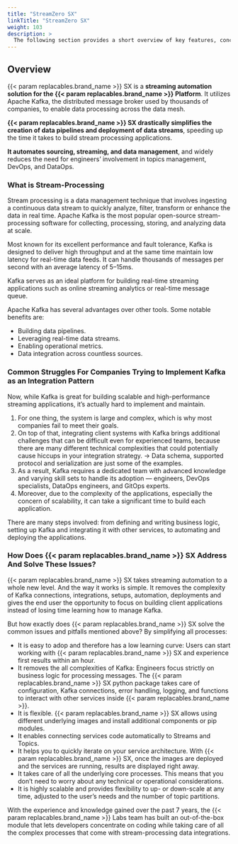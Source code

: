 ```yaml
---
title: "StreamZero SX"
linkTitle: "StreamZero SX"
weight: 103
description: >
  The following section provides a short overview of key features, concepts and architecture of {{< param replacables.brand_name  >}} SX.
---
```


## Overview

{{< param replacables.brand_name  >}} SX is a **streaming automation solution for the {{< param replacables.brand_name  >}} Platform**. It utilizes Apache Kafka, the distributed message broker used by thousands of companies, to enable data processing across the data mesh.

**{{< param replacables.brand_name  >}} SX drastically simplifies the creation of data pipelines and deployment of data streams**, speeding up the time it takes to build stream processing applications.

**It automates sourcing, streaming, and data management**, and widely reduces the need for engineers’ involvement in topics management, DevOps, and DataOps.

### What is Stream-Processing

Stream processing is a data management technique that involves ingesting a continuous data stream to quickly analyze, filter, transform or enhance the data in real time. Apache Kafka is the most popular open-source stream-processing software for collecting, processing, storing, and analyzing data at scale.

Most known for its excellent performance and fault tolerance, Kafka is designed to deliver high throughput and at the same time maintain low latency for real-time data feeds. It can handle thousands of messages per second with an average latency of 5–15ms.

Kafka serves as an ideal platform for building real-time streaming applications such as online streaming analytics or real-time message queue.

Apache Kafka has several advantages over other tools. Some notable benefits are:

- Building data pipelines.
- Leveraging real-time data streams.
- Enabling operational metrics.
- Data integration across countless sources.


### Common Struggles For Companies Trying to Implement Kafka as an Integration Pattern
Now, while Kafka is great for building scalable and high-performance streaming applications, it’s actually hard to implement and maintain.

1. For one thing, the system is large and complex, which is why most companies fail to meet their goals.
2. On top of that, integrating client systems with Kafka brings additional challenges that can be difficult even for experienced teams, because there are many different technical complexities that could potentially cause hiccups in your integration strategy. -> Data schema, supported protocol and serialization are just some of the examples.
3. As a result, Kafka requires a dedicated team with advanced knowledge and varying skill sets to handle its adoption — engineers, DevOps specialists, DataOps engineers, and GitOps experts.
4. Moreover, due to the complexity of the applications, especially the concern of scalability, it can take a significant time to build each application.

There are many steps involved: from defining and writing business logic, setting up Kafka and integrating it with other services, to automating and deploying the applications.

### How Does {{< param replacables.brand_name  >}} SX Address And Solve These Issues?

{{< param replacables.brand_name  >}} SX takes streaming automation to a whole new level. And the way it works is simple. It removes the complexity of Kafka connections, integrations, setups, automation, deployments and gives the end user the opportunity to focus on building client applications instead of losing time learning how to manage Kafka.

But how exactly does {{< param replacables.brand_name  >}} SX solve the common issues and pitfalls mentioned above? By simplifying all processes:

- It is easy to adop and therefore has a low learning curve: Users can start working with {{< param replacables.brand_name  >}} SX and experience first results within an hour.
- It removes the all complexities of Kafka: Engineers focus strictly on business logic for processing messages. The {{< param replacables.brand_name  >}} SX python package takes care of configuration, Kafka connections, error handling, logging, and functions to interact with other services inside {{< param replacables.brand_name  >}}.
- It is flexible. {{< param replacables.brand_name  >}} SX allows using different underlying images and install additional components or pip modules.
- It enables connecting services code automatically to Streams and Topics.
- It helps you to quickly iterate on your service architecture. With {{< param replacables.brand_name  >}} SX, once the images are deployed and the services are running, results are displayed right away.
- It takes care of all the underlying core processes. This means that you don’t need to worry about any technical or operational considerations.
- It is highly scalable and provides flexibility to up- or down-scale at any time, adjusted to the user’s needs and the number of topic partitions.

With the experience and knowledge gained over the past 7 years, the {{< param replacables.brand_name  >}} Labs team has built an out-of-the-box module that lets developers concentrate on coding while taking care of all the complex processes that come with stream-processing data integrations.
